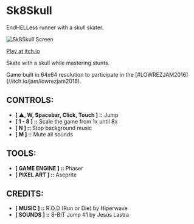 # Sk8Skull

EndHELLess runner with a skull skater.

![Sk8Skull Screen](//raw.githubusercontent.com/acemir/sk8skull-lowrezjam2016/master/promo/skull_sk8-with-bg-animated.gif)

[Play at itch.io](//acemir.itch.io/sk8skull)

Skate with a skull while mastering stunts.

Game built in 64x64 resolution to participate in the [#LOWREZJAM2016] (//itch.io/jam/lowrezjam2016).

## CONTROLS:

* **[ ▲, W, Spacebar, Click, Touch ] ::** Jump
* **[ 1 - 8 ] ::** Scale the game from 1x until 8x
* **[ N ] ::** Stop background music
* **[ M ] ::** Mute all sounds

## TOOLS:

* **[ GAME ENGINE ] ::** Phaser
* **[ PIXEL ART ] ::** Aseprite

## CREDITS:

* **[ MUSIC ] ::** R.O.D (Run or Die) by Hiperwave
* **[ SOUNDS ] ::** 8-BIT Jump #1 by Jesús Lastra